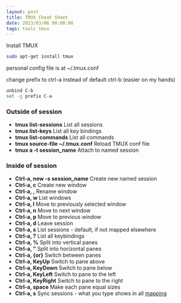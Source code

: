 ```yaml
---
layout: post
title: TMUX Cheat Sheet
date: 2013/03/06 00:00:00
tags: tools tmux 
---
```


Install TMUX

```bash
sudo apt-get install tmux
```

personal config file is at ~/.tmux.conf

change prefix to ctrl-a instead of default ctrl-b (easier on my hands)

```bash
unbind C-b
set -g prefix C-a
```

### Outside of session

  * **tmux list-sessions** List all sessions
  * **tmux list-keys** List all key bindings
  * **tmux list-commands** List all commands
  * **tmux source-file ~/.tmux.conf** Reload TMUX conf file
  * **tmux a -t session_name** Attach to named session

### Inside of session

  * **Ctrl-a, new -s session_name** Create new named session
  * **Ctrl-a, c** Create new window
  * **Ctrl-a, ,** Rename window
  * **Ctrl-a, w** List windows
  * **Ctrl-a, l** Move to previously selected window
  * **Ctrl-a, n** Move to next window
  * **Ctrl-a, p** Move to previous window
  * **Ctrl-a, d** Leave session
  * **Ctrl-a, s** List sessions - default, if not mapped elsewhere
  * **Ctrl-a, ?** List all keybindings
  * **Ctrl-a, %** Split into vertical panes
  * **Ctrl-a, ”** Split into horizontal panes
  * **Ctrl-a, {or}** Switch between panes
  * **Ctrl-a, KeyUp** Switch to pane above
  * **Ctrl-a, KeyDown** Switch to pane below
  * **Ctrl-a, KeyLeft** Switch to pane to the left
  * **Ctrl-a, KeyRight** Switch to pane to the right  
  * **Ctrl-a, space** Make each pane equal sizes
  * **Ctrl-a, s** Sync sessions - what you type shows in all [mapping](https://github.com/jmeridth/dotfiles/blob/master/.tmux.conf#L13)
